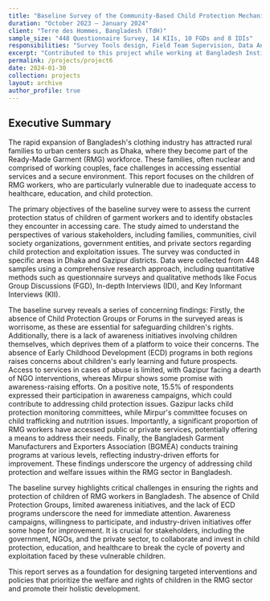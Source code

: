```yaml
---
title: "Baseline Survey of the Community-Based Child Protection Mechanism for the Children of Garment Workers in Bangladesh Project"
duration: "October 2023 – January 2024"
client: "Terre des Hommes, Bangladesh (TdH)"
sample_size: "448 Questionnaire Survey, 14 KIIs, 10 FGDs and 8 IDIs"
responsibilities: "Survey Tools design, Field Team Supervision, Data Analysis and Report writing."
excerpt: "Contributed to this project while working at Bangladesh Institute of Social Research Trust"
permalink: /projects/project6
date: 2024-01-30
collection: projects
layout: archive
author_profile: true
---
```

## Executive Summary

The rapid expansion of Bangladesh's clothing industry has attracted rural families to urban centers such as Dhaka, where they become part of the Ready-Made Garment (RMG) workforce. These families, often nuclear and comprised of working couples, face challenges in accessing essential services and a secure environment. This report focuses on the children of RMG workers, who are particularly vulnerable due to inadequate access to healthcare, education, and child protection.

The primary objectives of the baseline survey were to assess the current protection status of children of garment workers and to identify obstacles they encounter in accessing care. The study aimed to understand the perspectives of various stakeholders, including families, communities, civil society organizations, government entities, and private sectors regarding child protection and exploitation issues. The survey was conducted in specific areas in Dhaka and Gazipur districts. Data were collected from 448 samples using a comprehensive research approach, including quantitative methods such as questionnaire surveys and qualitative methods like Focus Group Discussions (FGD), In-depth Interviews (IDI), and Key Informant Interviews (KII).

The baseline survey reveals a series of concerning findings: Firstly, the absence of Child Protection Groups or Forums in the surveyed areas is worrisome, as these are essential for safeguarding children's rights. Additionally, there is a lack of awareness initiatives involving children themselves, which deprives them of a platform to voice their concerns. The absence of Early Childhood Development (ECD) programs in both regions raises concerns about children's early learning and future prospects. Access to services in cases of abuse is limited, with Gazipur facing a dearth of NGO interventions, whereas Mirpur shows some promise with awareness-raising efforts. On a positive note, 15.5% of respondents expressed their participation in awareness campaigns, which could contribute to addressing child protection issues. Gazipur lacks child protection monitoring committees, while Mirpur's committee focuses on child trafficking and nutrition issues. Importantly, a significant proportion of RMG workers have accessed public or private services, potentially offering a means to address their needs. Finally, the Bangladesh Garment Manufacturers and Exporters Association (BGMEA) conducts training programs at various levels, reflecting industry-driven efforts for improvement. These findings underscore the urgency of addressing child protection and welfare issues within the RMG sector in Bangladesh.

The baseline survey highlights critical challenges in ensuring the rights and protection of children of RMG workers in Bangladesh. The absence of Child Protection Groups, limited awareness initiatives, and the lack of ECD programs underscore the need for immediate attention. Awareness campaigns, willingness to participate, and industry-driven initiatives offer some hope for improvement. It is crucial for stakeholders, including the government, NGOs, and the private sector, to collaborate and invest in child protection, education, and healthcare to break the cycle of poverty and exploitation faced by these vulnerable children.

This report serves as a foundation for designing targeted interventions and policies that prioritize the welfare and rights of children in the RMG sector and promote their holistic development.
